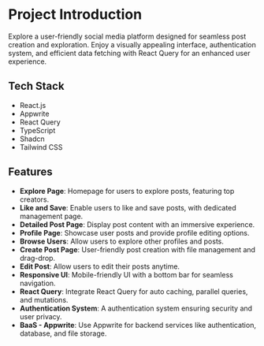 # Project Introduction

Explore a user-friendly social media platform designed for seamless post creation and exploration. Enjoy a visually appealing interface, authentication system, and efficient data fetching with React Query for an enhanced user experience.

## Tech Stack
- React.js
- Appwrite
- React Query
- TypeScript
- Shadcn
- Tailwind CSS

## Features
- **Explore Page**: Homepage for users to explore posts, featuring top creators.
- **Like and Save**: Enable users to like and save posts, with dedicated management page.
- **Detailed Post Page**: Display post content with an immersive experience.
- **Profile Page**: Showcase user posts and provide profile editing options.
- **Browse Users**: Allow users to explore other profiles and posts.
- **Create Post Page**: User-friendly post creation with file management and drag-drop.
- **Edit Post**: Allow users to edit their posts anytime.
- **Responsive UI**: Mobile-friendly UI with a bottom bar for seamless navigation.
- **React Query**: Integrate React Query for auto caching, parallel queries, and mutations.
- **Authentication System**: A authentication system ensuring security and user privacy.
- **BaaS - Appwrite**: Use Appwrite for backend services like authentication, database, and file storage.
